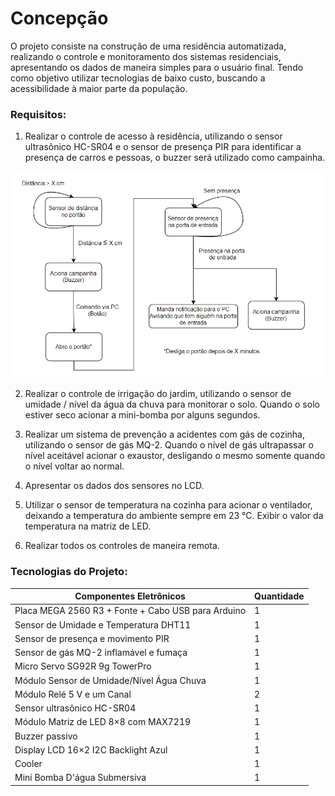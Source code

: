 # Concepção

O projeto consiste na construção de uma residência automatizada, realizando o controle e monitoramento dos sistemas residenciais, apresentando os dados de maneira simples para o usuário final. Tendo como objetivo utilizar tecnologias de baixo custo, buscando a acessibilidade à maior parte da população.

### Requisitos:

1. Realizar o controle de acesso à residência, utilizando o sensor ultrasônico HC-SR04 e o sensor de presença PIR para identificar a presença de carros e pessoas, o buzzer será utilizado como campainha.

![](./figuras/fluxograma_areaexterna.png)

2. Realizar o controle de irrigação do jardim, utilizando o sensor de umidade / nível da água da chuva para monitorar o solo. Quando o solo estiver seco acionar a mini-bomba por alguns segundos.

3. Realizar um sistema de prevenção a acidentes com gás de cozinha, utilizando o sensor de gás MQ-2. Quando o nível de gás ultrapassar o nível aceitável acionar o exaustor, desligando o mesmo somente quando o nível voltar ao normal.

4. Apresentar os dados dos sensores no LCD.

5. Utilizar o sensor de temperatura na cozinha para acionar o ventilador, deixando a temperatura do ambiente sempre em 23 °C. Exibir o valor da temperatura na matriz de LED. 

6. Realizar todos os controles de maneira remota.

### Tecnologias do Projeto:

|  Componentes Eletrônicos                           | Quantidade |
| -------------------------------------------------- | ---------- |
| Placa MEGA 2560 R3 + Fonte + Cabo USB para Arduino |      1     |
| Sensor de Umidade e Temperatura DHT11 |      1     |
| Sensor de presença e movimento PIR |      1     |
| Sensor de gás MQ-2 inflamável e fumaça |      1     |
| Micro Servo SG92R 9g TowerPro |      1     |
| Módulo Sensor de Umidade/Nível Água Chuva |      1     |
| Módulo Relé 5 V e um Canal |      2     |
| Sensor ultrasônico HC-SR04 |      1     |
| Módulo Matriz de LED 8×8 com MAX7219 |      1     |
| Buzzer passivo |      1     |
| Display LCD 16×2 I2C Backlight Azul |      1     |
| Cooler |      1     |
| Mini Bomba D'água Submersiva |      1     |




